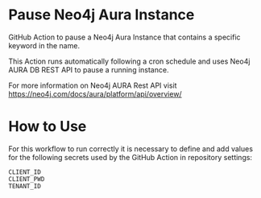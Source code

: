 # Pause Neo4j Aura Instance

GitHub Action to pause a Neo4j Aura Instance that contains a specific keyword in the name.

This Action runs automatically following a cron schedule and uses Neo4j AURA DB REST API to pause a running instance.

For more information on Neo4j AURA Rest API visit https://neo4j.com/docs/aura/platform/api/overview/

# How to Use

For this workflow to run correctly it is necessary to define and add values for the following secrets used by the GitHub Action in repository settings:

```
CLIENT_ID
CLIENT_PWD
TENANT_ID
```

